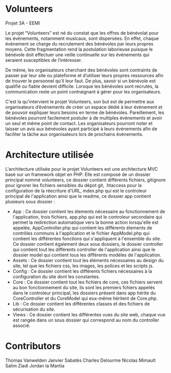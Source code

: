 # Volunteers
Projet 3A - EEMI

Le projet “Volunteers” est né du constat que les offres de bénévolat pour les événements, notamment musicaux, sont dispersées. En effet, chaque événement se charge du recrutement des bénévoles par leurs propres moyens. Cette fragmentation rend la postulation laborieuse puisque le bénévole doit effectuer une veille continuelle sur les événements qui seraient susceptibles de l’intéresser.

De même, les organisateurs cherchant des bénévoles sont contraints de passer par leur site ou plateforme et d’utiliser leurs propres ressources afin de trouver le personnel qu’il leur faut. De plus, savoir si un bénévole est qualifié ou fiable devient difficile. Lorsque les bénévoles sont recrutés, la communication reste un point contraignant à gérer pour les organisateurs. 

C'est la qu'intervient le projet Volunteers, son but est de permettre aux organisateurs d’événements de créer un espace dédié à leur événement et de pouvoir expliquer leurs besoins en terme de bénévoles. Pareillement, les bénévoles pourront facilement postuler à de multiples événements et avoir un seul et même point de contact. Les organisateurs pourront noter et laisser un avis aux bénévoles ayant participé à leurs événements afin de faciliter la tâche aux organisateurs lors de prochains évènements.

# Architecture utilisée

L'architecture utilisée pour le projet Volunteers est une architecture MVC basé sur un framework objet en PHP.
Elle est composé de un dossier principal nommé volunteers, ce dossier contient différents fichiers, gitignore pour ignorer les fichiers sensibles du dépot git, .htaccess pour la configuration de la réecriture d'URL, index.php qui est le controleur principal de l'application ainsi que le readme, ce dossier app contient plusieurs sous dossier :

* App : Ce dossier contient les élements nécessaire au fonctionnement de l'application, trois fichiers, app.php qui est le controleur secondaire qui permet la redirection automatique vers la bonne action lorsqu'elle est appelée, AppController.php qui contient les différents élements de contrôles communs à l'application et le fichier AppModel.php qui contient les différentes fonctions qui s'appliquent à l'ensemble du site. Ce dossier contient également deux sous dossiers, le dossier controller qui contient tout les différents controller de l'application ainsi que le dossier model qui contient tous les différents modèles de l'application.
* Assets : Ce dossier contient tout les éléments nécessaires au design du site, tel que les fichiers css, les images, les polices et les scripts js.
* Config : Ce dossier contient les différents fichiers nécessaires à la configuration du site dont les constantes.
* Core : Ce dossier contient tout les fichiers de core, ces fichiers servent au bon fonctionnement du site, ils sont les premiers fchiers appelés dans le controleur principal, les dossiers présent dans app hérite du CoreController et du CoreModel qui eux-même héritent de Core.php.
* Lib : Ce dossier contient les différentes classes et des fichiers de sécurisation du site.
* Views : Ce dossier contient les différentes vues du site web, chaque vue est rangée dans un sous dossier qui correspond au nom du controller associé.

# Contributors
Thomas Vanwelden
Janvier Sabatès
Charles Delourme
Nicolas Mimault
Salim Ziadi
Jordan la Mantia
